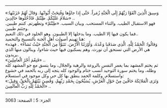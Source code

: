 ------------------------------------------------------------------------

«وَسِيقَ الَّذِينَ اتَّقَوْا رَبَّهُمْ إِلَى الْجَنَّةِ زُمَراً. حَتَّى إِذا جاؤُها وَفُتِحَتْ أَبْوابُها. وَقالَ
لَهُمْ خَزَنَتُها: سَلامٌ عَلَيْكُمْ. طِبْتُمْ. فَادْخُلُوها خالِدِينَ» ..  
فهو الاستقبال الطيب. والثناء المستحب. وبيان السبب. «طِبْتُمْ» وتطهرتم. كنتم
طيبين. وجئتم طيبين.  
فما يكون فيها إلا الطيب. وما يدخلها إلا الطيبون. وهو الخلود في ذلك
النعيم..  
هنا تهينم أصوات أهل الجنة بالتسبيح والتحميد:  
«وَقالُوا: الْحَمْدُ لِلَّهِ. الَّذِي صَدَقَنا وَعْدَهُ، وَأَوْرَثَنَا الْأَرْضَ، نَتَبَوَّأُ مِنَ الْجَنَّةِ حَيْثُ
نَشاءُ» . فهذه هي الأرض التي تستحق أن تورث. وهم يسكنون فيها حيث شاءوا،
وينالون منها الذي يريدون.  
«فَنِعْمَ أَجْرُ الْعامِلِينَ» ..  
ثم يختم المشهد بما يغمر النفس بالروعة والرهبة والجلال، وما يتسق مع جو
المشهد كله وظله، وما يختم سورة التوحيد أنسب ختام والوجود كله يتجه إلى
ربه بالحمد في خشوع واستسلام. وكلمة الحمد ينطق بها كل حي وكل موجود في
استسلام:  
«وَتَرَى الْمَلائِكَةَ حَافِّينَ مِنْ حَوْلِ الْعَرْشِ، يُسَبِّحُونَ بِحَمْدِ رَبِّهِمْ، وَقُضِيَ بَيْنَهُمْ بِالْحَقِّ،
وَقِيلَ: الْحَمْدُ لِلَّهِ رَبِّ الْعالَمِينَ» ..

------------------------------------------------------------------------

الجزء: 5 ¦ الصفحة: 3063
